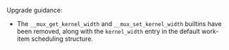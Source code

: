 Upgrade guidance:

* The `__mux_get_kernel_width` and `__mux_set_kernel_width` builtins have been
  removed, along with the `kernel_width` entry in the default work-item
  scheduling structure.
